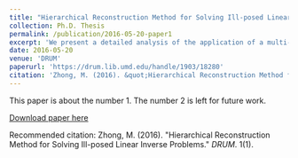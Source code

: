 ```yaml
---
title: "Hierarchical Reconstruction Method for Solving Ill-posed Linear Inverse Problems"
collection: Ph.D. Thesis
permalink: /publication/2016-05-20-paper1
excerpt: 'We present a detailed analysis of the application of a multi-scale Hierarchical Reconstruction method for solving a family of ill-posed linear inverse problems. When the observations on the unknown quantity of interest and the observation operators are known, these inverse problems are concerned with the recovery of the unknown from its observations. Although the observation operators we consider are linear, they are inevitably ill-posed in various ways. We recall in this context the classical Tikhonov regularization method with a stabilizing function which targets the specific ill-posedness from the observation operators and preserves desired features of the unknown. Having studied the mechanism of the Tikhonov regularization, we propose a multi-scale generalization to the Tikhonov regularization method, so-called the Hierarchical Reconstruction (HR) method. First introduction of the HR method can be traced back to the Hierarchical Decomposition method in Image Processing. The HR method successively extracts information from the previous hierarchical residual to the current hierarchical term at a finer hierarchical scale. As the sum of all the hierarchical terms, the hierarchical sum from the HR method provides an reasonable approximate solution to the unknown, when the observation matrix satisfies certain conditions with specific stabilizing functions. When compared to the Tikhonov regularization method on solving the same inverse problems, the HR method is shown to be able to decrease the total number of iterations, reduce the approximation error, and offer self control of the approximation distance between the hierarchical sum and the unknown, thanks to using a ladder of finitely many hierarchical scales. We report numerical experiments supporting our claims on these advantages the HR method has over the Tikhonov regularization method.'
date: 2016-05-20
venue: 'DRUM'
paperurl: 'https://drum.lib.umd.edu/handle/1903/18280'
citation: 'Zhong, M. (2016). &quot;Hierarchical Reconstruction Method for Solving Ill-posed Linear Inverse Problems.&quot; <i>DRUM</i>. 1(1).'
---
```

This paper is about the number 1. The number 2 is left for future work.

[Download paper here](https://drum.lib.umd.edu/bitstream/handle/1903/18280/Zhong_umd_0117E_17024.pdf)

Recommended citation: Zhong, M. (2016). "Hierarchical Reconstruction Method for Solving Ill-posed Linear Inverse Problems." <i>DRUM</i>. 1(1).